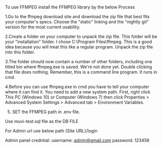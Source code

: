 To use FFMPEG install the FFMPEG library by the below Process

1.Go to the ffmpeg download site and download the zip file that best fits your computer's specs. Choose the "static" linking and the "nightly git" version for the most current usability.

2.Create a folder on your computer to unpack the zip file. This folder will be your "installation" folder. I chose C:\Program Files\ffmpeg\. This is a good idea because you will treat this like a regular program. Unpack the zip file into this folder.

3.The folder should now contain a number of other folders, including one titled bin where ffmpeg.exe is saved. We're not done yet. Double clicking that file does nothing. Remember, this is a command line program. It runs in cmd.

4.Before you can use ffmpeg.exe in cmd you have to tell your computer where it can find it. You need to add a new system path. First, right click This PC (Windows 10) or Computer (Windows 7) then click Properties > Advanced System Settings > Advanced tab > Environment Variables.

5. SET the FFMPEG path in .env file.


Use muvi-test.sql file as the DB FILE

For Admin url 
use below path
{Site URL}/login

Admin panel credntial:
username: admin@gmail.com
password: 123456
